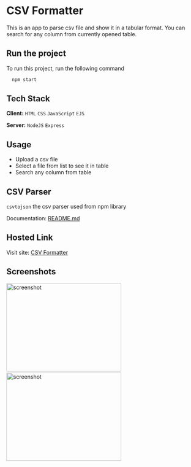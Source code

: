 
# CSV Formatter

This is an app to parse csv file and show it in a tabular format. You can search for any column from currently opened table.


## Run the project

To run this project, run the following command

```bash
  npm start
```


## Tech Stack

**Client:** `HTML` `CSS` `JavaScript` `EJS`

**Server:** `NodeJS` `Express`

## Usage

- Upload a csv file
- Select a file from list to see it in table
- Search any column from table
## CSV Parser

`csvtojson` the csv parser used from npm library

Documentation: [README.md](https://github.com/Keyang/node-csvtojson)

## Hosted Link

Visit site: [CSV Formatter](https://csv-formatter.onrender.com)

## Screenshots

<img src="https://user-images.githubusercontent.com/114740896/209811759-ee9f1d82-95da-4fa3-9ba2-119453fa0d36.png" alt="screenshot" height="230" width="300">&ensp;<img src="https://user-images.githubusercontent.com/114740896/209811762-629f0429-c00f-4de6-8b49-9389aff9237b.png" alt="screenshot" height="230" width="300">
